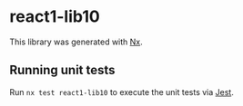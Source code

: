 # react1-lib10

This library was generated with [Nx](https://nx.dev).

## Running unit tests

Run `nx test react1-lib10` to execute the unit tests via [Jest](https://jestjs.io).
